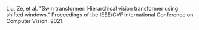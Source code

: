 Liu, Ze, et al. "Swin transformer: Hierarchical vision transformer using shifted windows." Proceedings of the IEEE/CVF International Conference on Computer Vision. 2021.
